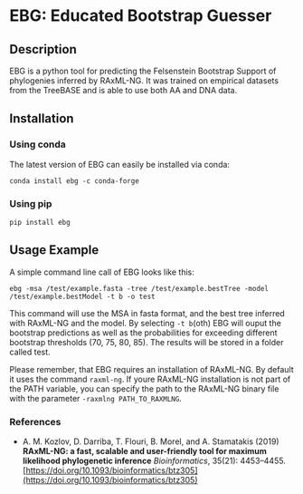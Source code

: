 # EBG: Educated Bootstrap Guesser

## Description

EBG is a python tool for predicting the Felsenstein Bootstrap Support of phylogenies inferred by RAxML-NG.
It was trained on empirical datasets from the TreeBASE and is able to use both AA and DNA data.


## Installation
### Using conda
The latest version of EBG can easily be installed via conda:
```
conda install ebg -c conda-forge
```
### Using pip
```
pip install ebg
```
## Usage Example
A simple command line call of EBG looks like this:
```
ebg -msa /test/example.fasta -tree /test/example.bestTree -model /test/example.bestModel -t b -o test 
```
This command will use the MSA in fasta format, and the best tree inferred with RAxML-NG and the model.
By selecting ```-t b```(oth) EBG will ouput the bootstrap predictions as well as the probabilities for exceeding different bootstrap thresholds (70, 75, 80, 85). 
The results will be stored in a folder called test.

Please remember, that EBG requires an installation of RAxML-NG. By default it uses the command ```raxml-ng```. 
If youre RAxML-NG installation is not part of the PATH variable, you can specify the path to the RAxML-NG binary file with the parameter ```-raxmlng PATH_TO_RAXMLNG```.
### References
* A. M. Kozlov, D. Darriba, T. Flouri, B. Morel, and A. Stamatakis (2019) 
**RAxML-NG: a fast, scalable and user-friendly tool for maximum likelihood phylogenetic inference** 
*Bioinformatics*, 35(21): 4453–4455. 
[https://doi.org/10.1093/bioinformatics/btz305](https://doi.org/10.1093/bioinformatics/btz305)

